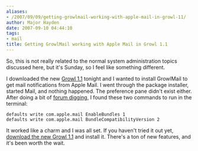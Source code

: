 ```yaml
---
aliases:
- /2007/09/09/getting-growlmail-working-with-apple-mail-in-growl-11/
author: Major Hayden
date: 2007-09-10 04:44:10
tags:
- mail
title: Getting GrowlMail working with Apple Mail in Growl 1.1
---
```


So, this is not really related to the normal system administration topics discussed here, but it's Sunday, so I feel like something different.

I downloaded the new [Growl 1.1][1] tonight and I wanted to install GrowlMail to get mail notifications from Apple Mail. I went through the package installer, started Mail, and nothing happened. The preference pane didn't exist either. After doing a bit of [forum digging][2], I found these two commands to run in the terminal:

```
defaults write com.apple.mail EnableBundles 1
defaults write com.apple.mail BundleCompatibilityVersion 2
```

It worked like a charm and I was all set. If you haven't tried it out yet, [download the new Growl 1.1][3] and install it. There's a ton of new features, and it's been worth the wait.

 [1]: http://growl.info
 [2]: http://forums.cocoaforge.com/viewtopic.php?p=90671#90671
 [3]: http://growl.info/downloads.php